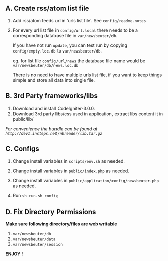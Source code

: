  

## A. Create rss/atom list file

1. Add rss/atom feeds url in 'urls list file'.
   See `config/readme.notes`
2. For every url list file in `config/url.local`
   there needs to be a corresponding database file
   in `var/newsbeuter/db`.

   If you have not run `update`, you can test run by
   copying `config/empty.loc.db` to `var/newsbeuter/db`.

   eg. for list file `config/url/news` the database file
   name would be `var/newsbeuter/db/news.loc.db`

   There is no need to have multiple urls list file,
   if you want to keep things simple and store all 
   data into single file.

## B. 3rd Party frameworks/libs

1. Download and install CodeIgniter-3.0.0.
2. Download 3rd party libs/css used in application,
   extract libs content it in public/lib/<other web libs>

_For convenience the bundle can be found at `http://dev1.insteps.net/nbreader/lib.tar.gz`_

## C. Configs

1. Change install variables in `scripts/env.sh` as needed.

2. Change install variables in `public/index.php` as needed.

3. Change install variables in
   `public/application/config/newsbeuter.php` as needed.

4. Run `sh run.sh config`


## D. Fix Directory Permissions

**Make sure following directory/files are web writable**

1. `var/newsbeuter/db`
2. `var/newsbeuter/data`
3. `var/newsbeuter/session`



**ENJOY !**



